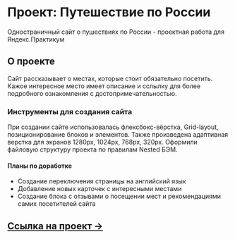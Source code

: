 # Проект: Путешествие по России
Одностраничный сайт о пушествиях по России - проектная работа для Яндекс.Практикум

## О проекте
Сайт рассказывает о местах, которые стоит обязательно посетить. Кажое интересное место имеет описание и сслылку для более подробного ознакомления с достопримечательностью.

### Инструменты для создания сайта 
При создании сайте использовалась флексбокс-вёрстка, Grid-layout, позиционирование блоков и элементов. Также произведена адаптивная верстка для экранов 1280px, 1024px, 768px, 320px. Оформили файловую структуру проекта по правилам Nested БЭМ.

#### Планы по доработке 
* Создание переключения страницы на английский язык
* Добавление новых карточек с интересными местами 
* Создание блока с отзывами о посещении мест и рекомендациями самих посетителей сайта
 
## [Ссылка на проект &rarr;]()
